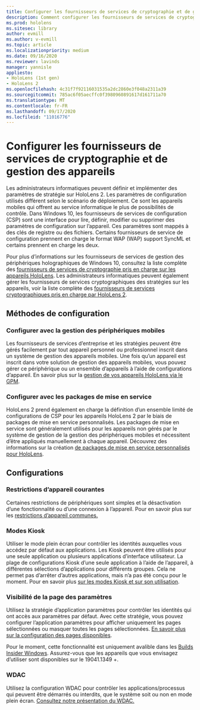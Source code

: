 ```yaml
---
title: Configurer les fournisseurs de services de cryptographie et de gestion des appareils
description: Comment configurer les fournisseurs de services de cryptographie, de stratégie et de gestion des appareils.
ms.prod: hololens
ms.sitesec: library
author: evmill
ms.author: v-evmill
ms.topic: article
ms.localizationpriority: medium
ms.date: 09/16/2020
ms.reviewer: lavinds
manager: yannisle
appliesto:
- HoloLens (1st gen)
- HoloLens 2
ms.openlocfilehash: 4c31f7f92116031535a2dc2860e3f048a2311a39
ms.sourcegitcommit: 785ac6f05aecffc0f3980960891617d161711a70
ms.translationtype: MT
ms.contentlocale: fr-FR
ms.lasthandoff: 09/17/2020
ms.locfileid: "11016776"
---
```

# Configurer les fournisseurs de services de cryptographie et de gestion des appareils

Les administrateurs informatiques peuvent définir et implémenter des paramètres de stratégie sur HoloLens 2. Les paramètres de configuration utilisés diffèrent selon le scénario de déploiement. Ce sont les appareils mobiles qui offrent au service informatique le plus de possibilités de contrôle. Dans Windows 10, les fournisseurs de services de configuration (CSP) sont une interface pour lire, définir, modifier ou supprimer des paramètres de configuration sur l’appareil. Ces paramètres sont mappés à des clés de registre ou des fichiers. Certains fournisseurs de service de configuration prennent en charge le format WAP (WAP) support SyncML et certains prennent en charge les deux. 

Pour plus d’informations sur les fournisseurs de services de gestion des périphériques holographiques de Windows 10, consultez la liste complète des [fournisseurs de services de cryptographie pris en charge sur les appareils HoloLens](https://docs.microsoft.com/windows/client-management/mdm/configuration-service-provider-reference#hololens). Les administrateurs informatiques peuvent également gérer les fournisseurs de services cryptographiques des stratégies sur les appareils, voir la liste complète des [fournisseurs de services cryptographiques pris en charge par HoloLens 2](https://docs.microsoft.com/windows/client-management/mdm/policy-csps-supported-by-hololens2).

## Méthodes de configuration

### Configurer avec la gestion des périphériques mobiles
Les fournisseurs de services d’entreprise et les stratégies peuvent être gérés facilement par tout appareil personnel ou professionnel inscrit dans un système de gestion des appareils mobiles. Une fois qu’un appareil est inscrit dans votre solution de gestion des appareils mobiles, vous pouvez gérer ce périphérique ou un ensemble d’appareils à l’aide de configurations d’appareil. En savoir plus sur la [gestion de vos appareils HoloLens via le GPM](hololens-mdm-configure.md).

### Configurer avec les packages de mise en service
HoloLens 2 prend également en charge la définition d’un ensemble limité de configurations de CSP pour les appareils HoloLens 2 par le biais de packages de mise en service personnalisés. Les packages de mise en service sont généralement utilisés pour les appareils non gérés par le système de gestion de la gestion des périphériques mobiles et nécessitent d’être appliqués manuellement à chaque appareil. Découvrez des informations sur la création [de packages de mise en service personnalisés pour HoloLens](https://docs.microsoft.com/hololens/hololens-provisioning). 

## Configurations 

### Restrictions d’appareil courantes
Certaines restrictions de périphériques sont simples et la désactivation d’une fonctionnalité ou d’une connexion à l’appareil. Pour en savoir plus sur les [restrictions d’appareil communes.](hololens-common-device-restrictions.md)

### Modes Kiosk
Utiliser le mode plein écran pour contrôler les identités auxquelles vous accédez par défaut aux applications. Les Kiosk peuvent être utilisés pour une seule application ou plusieurs applications d’interface utilisateur. La plage de configurations Kiosk d’une seule application à l’aide de l’appareil, à différentes sélections d’applications pour différents groupes. Cela ne permet pas d’arrêter d’autres applications, mais n’a pas été conçu pour le moment. Pour en savoir plus [sur les modes Kiosk et sur son utilisation](hololens-kiosk.md).

### Visibilité de la page des paramètres
Utilisez la stratégie d’application paramètres pour contrôler les identités qui ont accès aux paramètres par défaut. Avec cette stratégie, vous pouvez configurer l’application paramètres pour afficher uniquement les pages sélectionnées ou masquer toutes les pages sélectionnées. [En savoir plus sur la configuration des pages disponibles](settings-uri-list.md).

Pour le moment, cette fonctionnalité est uniquement avalible dans les [Builds Insider Windows](hololens-insider.md). Assurez-vous que les appareils que vous envisagez d’utiliser sont disponibles sur le 19041.1349 +.

### WDAC
Utilisez la configuration WDAC pour contrôler les applications/processus qui peuvent être démarrés ou interdits, que le système soit ou non en mode plein écran.
[Consultez notre présentation du WDAC.](windows-defender-application-control-wdac.md)
